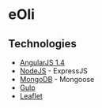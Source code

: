 # eOli

## Technologies

- [AngularJS 1.4](https://angularjs.org/)
- [NodeJS](https://nodejs.org/) - ExpressJS
- [MongoDB](https://www.mongodb.org/) - Mongoose
- [Gulp](http://gulpjs.com/)
- [Leaflet](http://leafletjs.com)